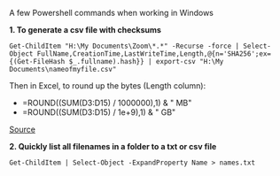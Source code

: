 A few Powershell commands when working in Windows

**1. To generate a csv file with checksums**

```Get-ChildItem "H:\My Documents\Zoom\*.*" -Recurse -force | Select-Object FullName,CreationTime,LastWriteTime,Length,@{n='SHA256';ex={(Get-FileHash $_.fullname).hash}} | export-csv "H:\My Documents\nameofmyfile.csv"```

Then in Excel, to round up the bytes (Length column):

* =ROUND((SUM(D3:D15) / 1000000),1) & " MB"
* =ROUND((SUM(D3:D15) / 1e+9),1) & " GB"

[Source](https://stackoverflow.com/questions/46947946/output-file-properties-like-filename-etc-in-powershell-into-a-csv)

**2. Quickly list all filenames in a folder to a txt or csv file**

```Get-ChildItem | Select-Object -ExpandProperty Name > names.txt```